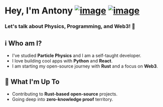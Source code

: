# Hey, I'm Antony [![image](https://github.com/user-attachments/assets/c0b2115d-6f6d-4d5b-8565-279406c19d2c)](https://linkedin.com/in/akotsampaseris) [![image](https://github.com/user-attachments/assets/84618c14-e9df-4a2c-bf3e-0cc91aad4390)](https://instagram.com/negativeentropy_)

### Let's talk about Physics, Programming, and Web3! 🍻

## ℹ️ Who am I?
- I've studied **Particle Physics** and I am a self-taught developer.
- I love building cool apps with **Python** and **React**.
- I am starting my open-source journey with **Rust** and a focus on **Web3**. 

## 🚀 What I'm Up To
- Contributing to **Rust-based** **open-source** projects.
- Going deep into **zero-knowledge proof** territory.
